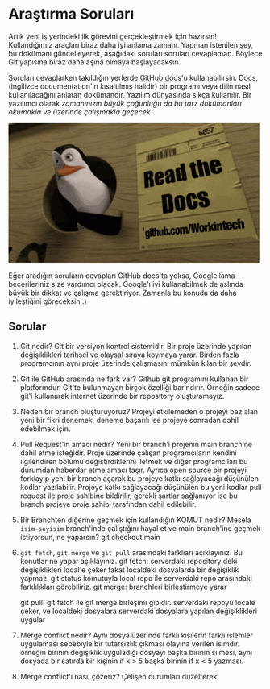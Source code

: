 # Araştırma Soruları

Artık yeni iş yerindeki ilk görevini gerçekleştirmek için hazırsın! Kullandığımız araçları biraz daha iyi anlama zamanı. Yapman istenilen şey, bu dokümanı güncelleyerek, aşağıdaki soruları soruları cevaplaman. Böylece Git yapısına biraz daha aşina olmaya başlayacaksın.

Soruları cevaplarken takıldığın yerlerde [GitHub docs](https://docs.github.com/en)'u kullanabilirsin. Docs, (ingilizce documentation'ın kısaltılmış halidir) bir programı veya dilin nasıl kullanılacağını anlatan dokümandır. Yazılım dünyasında sıkça kullanılır. Bir yazılımcı olarak _zamanınızın büyük çoğunluğu da bu tarz dokümanları okumakla ve üzerinde çalışmakla geçecek_.

![READ THE DOCS](https://github.com/Workintech/FSWeb-S1G1-Projesi-Web-Development-Projesi-icin-Git/blob/main/read-the-docs-wit.gif?raw=true)

Eğer aradığın soruların cevapları GitHub docs'ta yoksa, Google'lama becerileriniz size yardımcı olacak. Google'ı iyi kullanabilmek de aslında büyük bir dikkat ve çalışma gerektiriyor. Zamanla bu konuda da daha iyileştiğini göreceksin :)

## Sorular

1. Git nedir?
	Git bir versiyon kontrol sistemidir. Bir proje üzerinde yapılan değişiklikleri tarihsel ve olaysal sıraya koymaya yarar. 
	Birden fazla programcının aynı proje üzerinde çalışmasını mümkün kılan bir şeydir.
	
2. Git ile GitHub arasında ne fark var?
	Github git programını kullanan bir platformdur. Git'te bulunmayan birçok özelliği barındırır. Örneğin sadece git'i kullanarak internet üzerinde
	bir repository oluşturamayız.

3. Neden bir branch oluşturuyoruz?
	Projeyi etkilemeden o projeyi baz alan yeni bir fikri denemek, deneme başarılı ise projeye sonradan dahil edebilmek için.

4. Pull Request'in amacı nedir?
	Yeni bir branch'i projenin main branchine dahil etme isteğidir. Proje üzerinde çalışan programcıların kendini ilgilendiren bölümü değiştirdiklerini
	iletmek	ve diğer programcıları bu durumdan haberdar etme amacı taşır. Ayrıca open source bir projeyi forklayıp yeni bir branch açarak bu projeye
	katkı sağlayacağı düşünülen kodlar yazılabilir. Projeye katkı sağlayacağı düşünülen bu yeni kodlar pull request ile proje sahibine bildirilir, 
	gerekli şartlar sağlanıyor ise bu branch projeye proje sahibi tarafından dahil edilebilir.

5. Bir Branchten diğerine geçmek için kullandığın KOMUT nedir? Mesela `isim-soyisim` branch'inde çalıştığını hayal et ve main branch'ine geçmek istiyorsun, ne yaparsın?
	git checkout main

6. `git fetch`, `git merge` ve `git pull` arasındaki farklıarı açıklayınız. Bu konutlar ne yapar açıklayınız.
	git fetch: 
		serverdaki repository'deki değişiklikleri local'e çeker fakat localdeki dosyalarda bir değişiklik yapmaz. git status komutuyla 
		local repo ile serverdaki repo arasındaki farklılıkları görebiliriz.
	git merge: 
		branchleri birleştirmeye yarar
	

	git pull:
		git fetch ile git merge birleşimi gibidir. serverdaki repoyu locale çeker, 
		ve localdeki dosyalara serverdaki dosyalara yapılan değişiklikleri uygular
		

7. Merge conflict nedir?
	Aynı dosya üzerinde farklı kişilerin farklı işlemler uygulaması sebebiyle bir tutarsızlık çıkması olayına verilen isimdir.
	örneğin birinin değişiklik uyguladığı dosyayı başka birinin silmesi, aynı dosyada bir satırda bir kişinin if x > 5 başka birinin if x < 5 
	yazması.

8. Merge conflict'i nasıl çözeriz?
	Çelişen durumları düzelterek.
